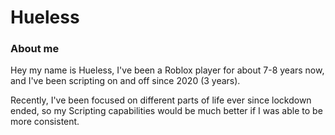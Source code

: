 # Hueless
### About me
Hey my name is Hueless, I've been a Roblox player for about 7-8 years now, and I've been scripting on and off since 2020 (3 years).

Recently, I've been focused on different parts of life ever since lockdown ended, so my Scripting capabilities would be much better if I was able to be more consistent. 


